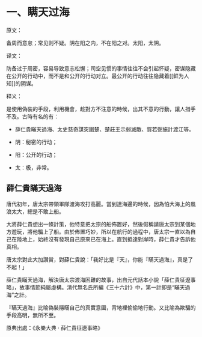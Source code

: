 # 一、瞒天过海

原文：

备周而意怠；常见则不疑。阴在阳之内，不在阳之对。太阳，太阴。

译文：

防备过于周密，容易导致意志松懈；司空见惯的事情往往不会引起怀疑，密谋隐藏在公开的行动中，而不是和公开的行动对立。最公开的行动往往隐藏着[[鲜为人知]]的阴谋。

释义：

是使用偽裝的手段，利用機會，趁對方不注意的時候，出其不意的行動，讓人措手不及。古時有名的有：  
- 薛仁貴瞞天過海、太史慈奇謀突圍楚、楚莊王示弱滅敵、賀若弼施計渡江等。

- 阴：秘密的行动；
- 阳：公开的行动；
- 太：极，非常。

## 薛仁貴瞞天過海

唐代初年，唐太宗帶領軍隊渡海攻打高麗。當到達海邊的時候，因為怕大海上的風浪太大，總是不敢上船。  
  
大將薛仁貴想出一條計策，他特意把太宗的船佈置好，然後假稱請唐太宗到某個地方遊玩，將他騙上了船。由於佈置巧妙，所以在航行的過程中，唐太宗一直以為自己在陸地上，始終沒有發現自己原來已在海上。直到抵達對岸時，薛仁貴才告訴他真相。  
  
唐太宗對此大加讚賞，對薛仁貴說：「我好比是『天』，你能『瞞天過海』，真是了不起！」  
  
薛仁貴瞞天過海，解決唐太宗渡海困難的故事，出自元代話本小說「薛仁貴征遼事略」，故事情節純屬虛構。清代無名氏所編《三十六計》中，第一計即是“瞞天過海”之計。  
  
『瞞天過海』比喻偽裝隱瞞自己的真實意圖，背地裡偷偷地行動。又比喻為欺騙的手段高明，無所不至。  
  
原典出處：《永樂大典 · 薛仁貴征遼事略》